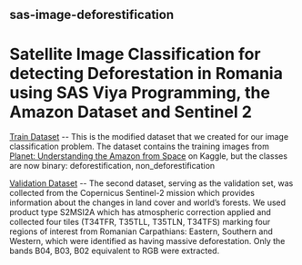 ## sas-image-deforestification
# Satellite Image Classification for detecting Deforestation in Romania using SAS Viya Programming, the Amazon Dataset and Sentinel 2

[Train Dataset](https://drive.google.com/file/d/199zqlL_K3ZQWuyrPxdoB_KsKi7-pIG1j/view?usp=share_link) -- This is the modified dataset that we created for our image classification problem. The dataset contains the training images from [Planet: Understanding the Amazon from Space](https://www.kaggle.com/competitions/planet-understanding-the-amazon-from-space/data) on Kaggle, but the classes are now binary: deforestification, non_deforestification

[Validation Dataset](https://scihub.copernicus.eu/dhus/#/home) -- The second dataset, serving as the validation set, was collected from the Copernicus Sentinel-2 mission which provides information about the changes in land cover and world’s forests. We used product type S2MSI2A which has atmospheric correction applied and collected four tiles (T34TFR, T35TLL, T35TLN, T34TFS) marking four regions of interest from Romanian Carpathians: Eastern, Southern and Western, which were identified as having massive deforestation. Only the bands B04, B03, B02 equivalent to RGB were extracted.
